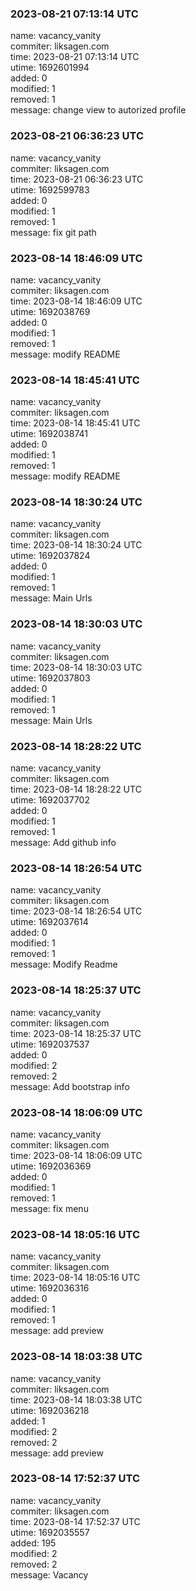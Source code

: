 ### 2023-08-21 07:13:14 UTC
name: vacancy_vanity  
commiter: liksagen.com  
time: 2023-08-21 07:13:14 UTC  
utime: 1692601994  
added: 0  
modified: 1  
removed: 1  
message: change view to autorized profile

### 2023-08-21 06:36:23 UTC
name: vacancy_vanity  
commiter: liksagen.com  
time: 2023-08-21 06:36:23 UTC  
utime: 1692599783  
added: 0  
modified: 1  
removed: 1  
message: fix git path

### 2023-08-14 18:46:09 UTC
name: vacancy_vanity  
commiter: liksagen.com  
time: 2023-08-14 18:46:09 UTC  
utime: 1692038769  
added: 0  
modified: 1  
removed: 1  
message: modify README

### 2023-08-14 18:45:41 UTC
name: vacancy_vanity  
commiter: liksagen.com  
time: 2023-08-14 18:45:41 UTC  
utime: 1692038741  
added: 0  
modified: 1  
removed: 1  
message: modify README

### 2023-08-14 18:30:24 UTC
name: vacancy_vanity  
commiter: liksagen.com  
time: 2023-08-14 18:30:24 UTC  
utime: 1692037824  
added: 0  
modified: 1  
removed: 1  
message: Main Urls

### 2023-08-14 18:30:03 UTC
name: vacancy_vanity  
commiter: liksagen.com  
time: 2023-08-14 18:30:03 UTC  
utime: 1692037803  
added: 0  
modified: 1  
removed: 1  
message: Main Urls

### 2023-08-14 18:28:22 UTC
name: vacancy_vanity  
commiter: liksagen.com  
time: 2023-08-14 18:28:22 UTC  
utime: 1692037702  
added: 0  
modified: 1  
removed: 1  
message: Add github info

### 2023-08-14 18:26:54 UTC
name: vacancy_vanity  
commiter: liksagen.com  
time: 2023-08-14 18:26:54 UTC  
utime: 1692037614  
added: 0  
modified: 1  
removed: 1  
message: Modify Readme

### 2023-08-14 18:25:37 UTC
name: vacancy_vanity  
commiter: liksagen.com  
time: 2023-08-14 18:25:37 UTC  
utime: 1692037537  
added: 0  
modified: 2  
removed: 2  
message: Add bootstrap info

### 2023-08-14 18:06:09 UTC
name: vacancy_vanity  
commiter: liksagen.com  
time: 2023-08-14 18:06:09 UTC  
utime: 1692036369  
added: 0  
modified: 1  
removed: 1  
message: fix menu

### 2023-08-14 18:05:16 UTC
name: vacancy_vanity  
commiter: liksagen.com  
time: 2023-08-14 18:05:16 UTC  
utime: 1692036316  
added: 0  
modified: 1  
removed: 1  
message: add preview

### 2023-08-14 18:03:38 UTC
name: vacancy_vanity  
commiter: liksagen.com  
time: 2023-08-14 18:03:38 UTC  
utime: 1692036218  
added: 1  
modified: 2  
removed: 2  
message: add preview

### 2023-08-14 17:52:37 UTC
name: vacancy_vanity  
commiter: liksagen.com  
time: 2023-08-14 17:52:37 UTC  
utime: 1692035557  
added: 195  
modified: 2  
removed: 2  
message: Vacancy


